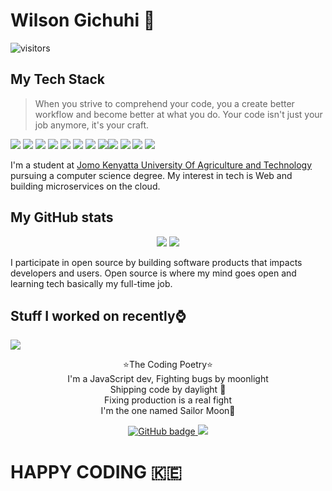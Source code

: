 # Wilson Gichuhi 👋

![visitors](https://visitor-badge-reloaded.herokuapp.com/badge?page_id=reactifyStudio&color=00cf00)
## My Tech Stack 
>When you strive to comprehend your code, you a create better workflow 
>and become better at what you do. Your code isn't just your job anymore,
>it's your craft.

<img src="https://img.shields.io/badge/node.js%20-%2343853D.svg?&style=for-the-badge&logo=node.js&logoColor=white"/> <img src="https://img.shields.io/badge/javascript%20-%23323330.svg?&style=for-the-badge&logo=javascript&logoColor=%23F7DF1E"/> <img src="https://img.shields.io/badge/typescript%20-%23007ACC.svg?&style=for-the-badge&logo=typescript&logoColor=white"/> <img src="https://img.shields.io/badge/python%20-%2314354C.svg?&style=for-the-badge&logo=python&logoColor=white"/> <img src="https://img.shields.io/badge/express.js%20-%23404d59.svg?&style=for-the-badge"/> <img src="https://img.shields.io/badge/react%20-%2320232a.svg?&style=for-the-badge&logo=react&logoColor=%2361DAFB"/> <img src="https://img.shields.io/badge/redux%20-%23593d88.svg?&style=for-the-badge&logo=redux&logoColor=white"/> <img src="https://img.shields.io/badge/django%20-%23092E20.svg?&style=for-the-badge&logo=django&logoColor=white"/><img src="https://img.shields.io/badge/nestjs%20-%23E0234E.svg?&style=for-the-badge&logo=nestjs&logoColor=white" /> <img src="https://img.shields.io/badge/firebase%20-%23039BE5.svg?&style=for-the-badge&logo=firebase"/> <img src ="https://img.shields.io/badge/postgres-%23316192.svg?&style=for-the-badge&logo=postgresql&logoColor=white"/> <img src ="https://img.shields.io/badge/MongoDB-%234ea94b.svg?&style=for-the-badge&logo=mongodb&logoColor=white"/>

I'm a student at [Jomo Kenyatta University Of Agriculture and Technology](https://www.jkuat.ac.ke) pursuing a computer science degree. My interest in tech is Web and building microservices on the cloud. 

## My GitHub stats 
<p align="center">
  <img src="https://github-readme-stats.vercel.app/api?username=reactifyStudio&show_icons=true&theme=tokyonight" />
  <img src="https://github-readme-stats.vercel.app/api/top-langs/?username=reactifyStudio&hide=CSS,HTML&count_private=true&theme=tokyonight">
</p>
I participate in open source by building software products that impacts developers and users.
Open source is where my mind goes open and learning tech basically my full-time job. 
<br>

## Stuff I worked on recently⌚
<!--
<a href="https://github.com/anuraghazra/github-readme-stats">
-->
<img align="center" src="https://github-readme-stats.vercel.app/api/wakatime?username=@ReactifyStudio&compact=True"/>
</a>
<br>
<p align="center" color="cyan">
⭐The Coding Poetry⭐ <br>
I'm a JavaScript dev, Fighting bugs by moonlight <br>
Shipping code by daylight 🎵 <br>
Fixing production is a real fight <br>
I'm the one named Sailor Moon🚀<br>
<p>  
<p align="center">
  <a href="https://github.com/reactifyStudio?tab=followers">
    <img src="https://img.shields.io/github/followers/reactifyStudio?label=Followers&logo=GitHub&style=for-the-badge" alt="GitHub badge" />
  </a>
  <a href="http://twitter.com/njugia_willy">
    <img src="https://img.shields.io/twitter/follow/njugia_willy?label=Twitter&logo=twitter&style=for-the-badge" />
  </a>
</p>


# HAPPY CODING :kenya:

